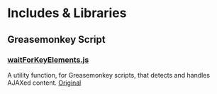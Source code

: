 # Includes & Libraries

## Greasemonkey Script

### <a href='waitForKeyElements.js'>waitForKeyElements.js</a>

A utility function, for Greasemonkey scripts, that detects and handles AJAXed content. [Original](https://gist.github.com/raw/2625891/waitForKeyElements.js)

